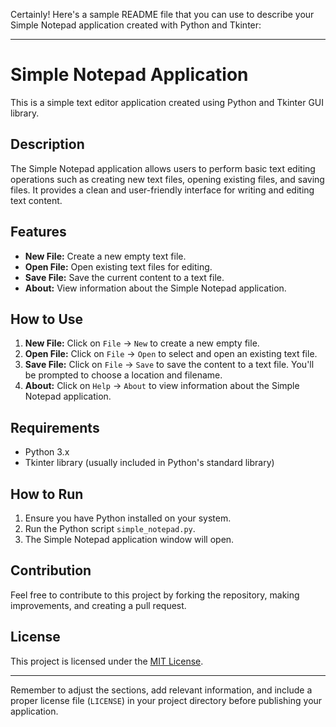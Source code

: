 Certainly! Here's a sample README file that you can use to describe your Simple Notepad application created with Python and Tkinter:

---

# Simple Notepad Application

This is a simple text editor application created using Python and Tkinter GUI library.

## Description

The Simple Notepad application allows users to perform basic text editing operations such as creating new text files, opening existing files, and saving files. It provides a clean and user-friendly interface for writing and editing text content.

## Features

- **New File:** Create a new empty text file.
- **Open File:** Open existing text files for editing.
- **Save File:** Save the current content to a text file.
- **About:** View information about the Simple Notepad application.

## How to Use

1. **New File:** Click on `File` -> `New` to create a new empty file.
2. **Open File:** Click on `File` -> `Open` to select and open an existing text file.
3. **Save File:** Click on `File` -> `Save` to save the content to a text file. You'll be prompted to choose a location and filename.
4. **About:** Click on `Help` -> `About` to view information about the Simple Notepad application.

## Requirements

- Python 3.x
- Tkinter library (usually included in Python's standard library)

## How to Run

1. Ensure you have Python installed on your system.
2. Run the Python script `simple_notepad.py`.
3. The Simple Notepad application window will open.

## Contribution

Feel free to contribute to this project by forking the repository, making improvements, and creating a pull request.

## License

This project is licensed under the [MIT License](LICENSE).

---

Remember to adjust the sections, add relevant information, and include a proper license file (`LICENSE`) in your project directory before publishing your application.
